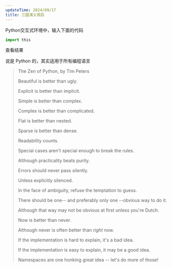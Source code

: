 ```yaml
---
updateTime: 2024/09/17
title: 三国演义观后
---
```


Python交互式环境中，输入下面的代码

```python
import this
```

查看结果

说是 Python 的，其实适用于所有编程语言

> The Zen of Python, by Tim Peters
> 
> Beautiful is better than ugly.
> 
> Explicit is better than implicit.
> 
> Simple is better than complex.
>
> Complex is better than complicated.
>
> Flat is better than nested.
>
> Sparse is better than dense.
>
> Readability counts.
>
> Special cases aren't special enough to break the rules.
>
> Although practicality beats purity.
>
> Errors should never pass silently.
>
> Unless explicitly silenced.
>
> In the face of ambiguity, refuse the temptation to guess.
>
> There should be one-- and preferably only one --obvious way to do it.
>
> Although that way may not be obvious at first unless you're Dutch.
>
> Now is better than never.
>
> Although never is often better than *right* now.
>
> If the implementation is hard to explain, it's a bad idea.
>
> If the implementation is easy to explain, it may be a good idea.
>
> Namespaces are one honking great idea -- let's do more of those!